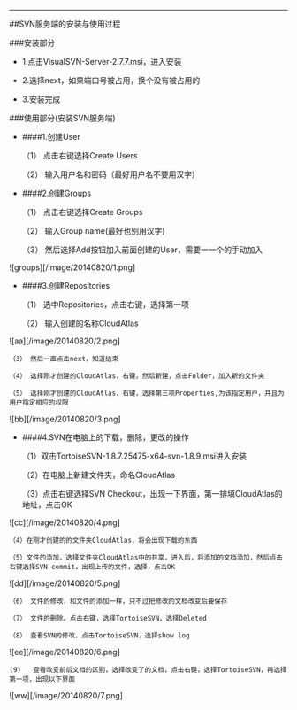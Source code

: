 ---







##SVN服务端的安装与使用过程







###安装部分

+ 1.点击VisualSVN-Server-2.7.7.msi，进入安装

+ 2.选择next，如果端口号被占用，换个没有被占用的

+ 3.安装完成

###使用部分(安装SVN服务端)

+ ####1.创建User

	（1）	点击右键选择Create Users

    （2）	输入用户名和密码（最好用户名不要用汉字）

+ ####2.创建Groups

	（1）	点击右键选择Create Groups

    （2）	输入Group name(最好也别用汉字)

    （3）	然后选择Add按钮加入前面创建的User，需要一一个的手动加入

![groups][/image/20140820/1.png]

+ ####3.创建Repositories

	（1）	选中Repositories，点击右键，选择第一项

	（2）	输入创建的名称CloudAtlas

![aa][/image/20140820/2.png]

	（3）	然后一直点击next，知道结束

	（4）	选择刚才创建的CloudAtlas，右键，然后新建，点击Folder，加入新的文件夹

	（5）	选择刚才创建的CloudAtlas，右键，选择第三项Properties,为该指定用户，并且为用户指定相应的权限

![bb][/image/20140820/3.png]

+ ####4.SVN在电脑上的下载，删除，更改的操作

	（1）双击TortoiseSVN-1.8.7.25475-x64-svn-1.8.9.msi进入安装

	（2）在电脑上新建文件夹，命名CloudAtlas

	（3）点击右键选择SVN Checkout，出现一下界面，第一排填CloudAtlas的地址，点击OK

![cc][/image/20140820/4.png]

	（4）在刚才创建的的文件夹CloudAtlas，将会出现下载的东西

	（5）文件的添加，选择文件夹CloudAtlas中的共享，进入后，将添加的文档添加，然后点击右键选择SVN commit，出现上传的文件，选择，点击OK

![dd][/image/20140820/5.png]

	（6）	文件的修改，和文件的添加一样，只不过把修改的文档改变后要保存

	（7）	文件的删除。点击右键，选择TortoiseSVN，选择Deleted

	（8）	查看SVN的修改，点击TortoiseSVN，选择show log

![ee][/image/20140820/6.png]

	(9)   查看改变前后文档的区别，选择改变了的文档，点击右键，选择TortoiseSVN，再选择第一项，出现以下界面
![ww][/image/20140820/7.png]





[1]: 1.png

[2]: 2.png

[3]: 3.png

[4]: 4.png

[5]: 5.png

[6]: 6.png

[7]: 7.png
